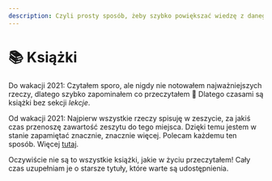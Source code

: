 ```yaml
---
description: Czyli prosty sposób, żeby szybko powiększać wiedzę z danego tematu.
---
```


# 📚 Książki

Do wakacji 2021:
Czytałem sporo, ale nigdy nie notowałem najważniejszych rzeczy, dlatego szybko zapominałem co przeczytałem 🥵
Dlatego czasami są książki bez sekcji *lekcje*.

Od wakacji 2021:
Najpierw wszystkie rzeczy spisuję w zeszycie, za jakiś czas przenoszę zawartość zeszytu do tego miejsca. Dzięki temu jestem w stanie zapamiętać znacznie, znacznie więcej. Polecam każdemu ten sposób. Więcej [tutaj](https://www.youtube.com/watch?v=AjoxkxM\_I5g).

Oczywiście nie są to wszystkie książki, jakie w życiu przeczytałem! Cały czas uzupełniam je o starsze tytuły, które warte są udostępnienia.
